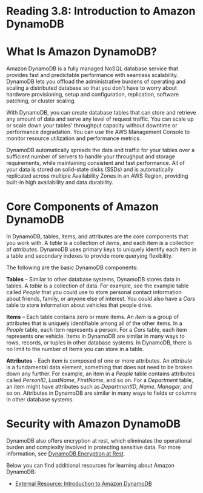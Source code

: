 # Reading 3.8: Introduction to Amazon DynamoDB

# What Is Amazon DynamoDB?

Amazon DynamoDB is a fully managed NoSQL database service that provides fast and predictable performance with seamless scalability. DynamoDB lets you offload the administrative burdens of operating and scaling a distributed database so that you don't have to worry about hardware provisioning, setup and configuration, replication, software patching, or cluster scaling.

With DynamoDB, you can create database tables that can store and retrieve any amount of data and serve any level of request traffic. You can scale up or scale down your tables' throughput capacity without downtime or performance degradation. You can use the AWS Management Console to monitor resource utilization and performance metrics.

DynamoDB automatically spreads the data and traffic for your tables over a sufficient number of servers to handle your throughput and storage requirements, while maintaining consistent and fast performance. All of your data is stored on solid-state disks (SSDs) and is automatically replicated across multiple Availability Zones in an AWS Region, providing built-in high availability and data durability.

# Core Components of Amazon DynamoDB

In DynamoDB, tables, items, and attributes are the core components that you work with. A _table_ is a collection of _items_, and each item is a collection of _attributes_. DynamoDB uses primary keys to uniquely identify each item in a table and secondary indexes to provide more querying flexibility.

The following are the basic DynamoDB components:

**Tables** – Similar to other database systems, DynamoDB stores data in tables. A _table_ is a collection of data. For example, see the example table called _People_ that you could use to store personal contact information about friends, family, or anyone else of interest. You could also have a _Cars_ table to store information about vehicles that people drive.

**Items** – Each table contains zero or more items. An _item_ is a group of attributes that is uniquely identifiable among all of the other items. In a _People_ table, each item represents a person. For a _Cars_ table, each item represents one vehicle. Items in DynamoDB are similar in many ways to rows, records, or tuples in other database systems. In DynamoDB, there is no limit to the number of items you can store in a table.

**Attributes** – Each item is composed of one or more attributes. An _attribute_ is a fundamental data element, something that does not need to be broken down any further. For example, an item in a _People_ table contains attributes called _PersonID_, _LastName_, _FirstName_, and so on. For a _Department_ table, an item might have attributes such as _DepartmentID_, _Name_, _Manager_, and so on. Attributes in DynamoDB are similar in many ways to fields or columns in other database systems.

# Security with Amazon DynamoDB

DynamoDB also offers encryption at rest, which eliminates the operational burden and complexity involved in protecting sensitive data. For more information, see [DynamoDB Encryption at Rest](https://docs.aws.amazon.com/amazondynamodb/latest/developerguide/EncryptionAtRest.html).

Below you can find additional resources for learning about Amazon DynamoDB:

-   [External Resource: Introduction to Amazon DynamoDB](https://docs.aws.amazon.com/amazondynamodb/latest/developerguide/Introduction.html)
